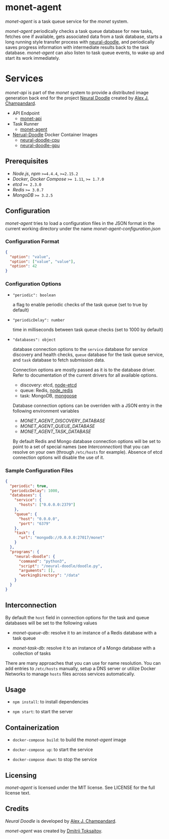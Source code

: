 monet-agent
===========

*monet-agent* is a task queue service for the *monet* system.

*monet-agent* periodically checks a task queue database for new tasks, fetches
one if available, gets associated data from a task database, starts
a long running style transfer process with [neural-doodle](https://github.com/alexjc/neural-doodle),
and periodically saves progress information with intermediate results back to
the task database. *monet-agent* can also listen to task queue events, to wake
up and start its work immediately.

# Services

*monet-api* is part of the *monet* system to provide a distributed image
generation back end for the project [Neural Doodle](https://github.com/alexjc/neural-doodle)
created by [Alex J. Champandard](https://github.com/alexjc).

* API Endpoint
    * [monet-api](https://github.com/toksaitov/monet-api)
* Task Runner
    * [monet-agent](https://github.com/toksaitov/monet-agent)
* [Nerual-Doodle](https://github.com/alexjc/neural-doodle) Docker Container Images
    * [neural-doodle-cpu](https://github.com/toksaitov/neural-doodle-cpu)
    * [neural-doodle-gpu](https://github.com/toksaitov/neural-doodle-gpu)

## Prerequisites

* *Node.js*, *npm* `>=4.4.4`, `>=2.15.2`
* *Docker*, *Docker Compose* `>= 1.11`, `>= 1.7.0`
* *etcd* `>= 2.3.0`
* *Redis* `>= 3.0.7`
* *MongoDB* `>= 3.2.5`

## Configuration

*monet-agent* tries to load a configuration files in the JSON format in the
current working directory under the name *monet-agent-configuration.json*

### Configuration Format

```json
{
  "option": "value",
  "option": ["value", "value"],
  "option": 42
}
```

### Configuration Options

* `"periodic": boolean`

  a flag to enable periodic checks of the task queue (set to true by default)

* `"periodicDelay": number`

  time in milliseconds between task queue checks (set to 1000 by default)

* `"databases": object`

  database connection options to the `service` database for service discovery
  and health checks, `queue` database for the task queue service, and `task`
  database to fetch submission data.

  Connection options are mostly passed as it is to the database driver. Refer to
  documentation of the current drivers for all available options.

  * discovery: etcd, [node-etcd](https://github.com/stianeikeland/node-etcd)
  * queue: Redis, [node_redis](https://github.com/noderedis/node_redis)
  * task: MongoDB, [mongoose](https://github.com/Automattic/mongoose)

  Database connection options can be overriden with a JSON entry in the
  following environment variables

  * *MONET_AGENT_DISCOVERY_DATABASE*
  * *MONET_AGENT_QUEUE_DATABASE*
  * *MONET_AGENT_TASK_DATABASE*

  By default Redis and Mongo database connection options will be set to point to
  a set of special names (see *Interconnection*) that you can resolve on your
  own (through `/etc/hosts` for example). Absence of etcd connection options
  will disable the use of it.

### Sample Configuration Files

```json
{
  "periodic": true,
  "periodicDelay": 1000,
  "databases": {
    "service": {
      "hosts": ["0.0.0.0:2379"]
    },
    "queue": {
      "host": "0.0.0.0",
      "port": "6379"
    },
    "task": {
      "url": "mongodb://0.0.0.0:27017/monet"
    }
  },
  "programs": {
    "neural-doodle": {
      "command": "python3",
      "script": "/neural-doodle/doodle.py",
      "arguments": [],
      "workingDirectory": "/data"
    }
  }
}
```

## Interconnection

By default the `host` field in connection options for the task and queue
databases will be set to the following values

* *monet-queue-db*: resolve it to an instance of a Redis database with a task
  queue

* *monet-task-db*: resolve it to an instance of a Mongo database with a
  collection of tasks

There are many approaches that you can use for name resolution. You can add
entries to `/etc/hosts` manually, setup a DNS server or utilize Docker Networks
to manage `hosts` files across services automatically.

## Usage

* `npm install`: to install dependencies

* `npm start`: to start the server

## Containerization

* `docker-compose build`: to build the *monet-agent* image

* `docker-compose up`: to start the service

* `docker-compose down`: to stop the service

## Licensing

*monet-agent* is licensed under the MIT license. See LICENSE for the full
license text.

## Credits

*Neural Doodle* is developed by [Alex J. Champandard](https://github.com/alexjc).

*monet-agent* was created by [Dmitrii Toksaitov](https://github.com/toksaitov).
